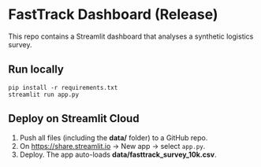 
# FastTrack Dashboard (Release)

This repo contains a Streamlit dashboard that analyses a synthetic logistics survey.

## Run locally
```
pip install -r requirements.txt
streamlit run app.py
```

## Deploy on Streamlit Cloud
1. Push all files (including the **data/** folder) to a GitHub repo.
2. On https://share.streamlit.io → New app → select `app.py`.
3. Deploy. The app auto-loads **data/fasttrack_survey_10k.csv**.
